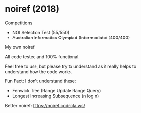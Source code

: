 # noiref (2018)

Competitions
- NOI Selection Test (55/550)
- Australian Informatics Olympiad (Intermediate) (400/400)

My own noiref.

All code tested and 100% functional.

Feel free to use, but please try to understand as it really helps to understand how the code works.

Fun Fact: I don't understand these:
- Fenwick Tree (Range Update Range Query)
- Longest Increasing Subsequence (n log n)

Better noiref: https://noiref.codecla.ws/
